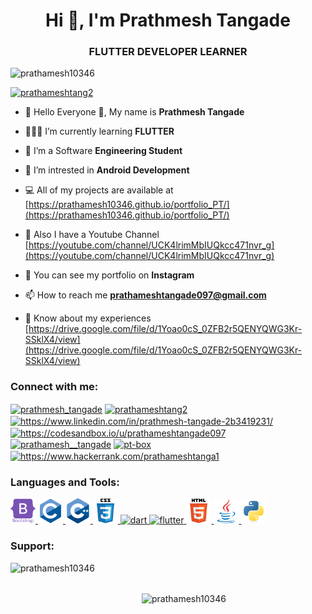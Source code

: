 <h1 align="center">Hi 👋, I'm Prathmesh Tangade</h1>
<h3 align="center">FLUTTER DEVELOPER LEARNER</h3>

<p align="left"> <img src="https://komarev.com/ghpvc/?username=prathamesh10346&label=Profile%20views&color=0e75b6&style=flat" alt="prathamesh10346" /> </p>

<p align="left"> <a href="https://twitter.com/prathameshtang2" target="blank"><img src="https://img.shields.io/twitter/follow/prathameshtang2?logo=twitter&style=for-the-badge" alt="prathameshtang2" /></a> </p>

- 🔭 Hello Everyone 👋, My name is **Prathmesh Tangade**

- 👨🏻‍💻 I’m currently learning **FLUTTER**

- 🎒 I’m a Software **Engineering Student**

- 📱 I’m intrested in **Android Development**

- 💻 All of my projects are available at [https://prathamesh10346.github.io/portfolio_PT/](https://prathamesh10346.github.io/portfolio_PT/)

- 🎥 Also I have a Youtube Channel [https://youtube.com/channel/UCK4lrimMbIUQkcc471nvr_g](https://youtube.com/channel/UCK4lrimMbIUQkcc471nvr_g)

- 💬 You can see my portfolio on **Instagram**

- 📫 How to reach me **prathameshtangade097@gmail.com**

- 📄 Know about my experiences [https://drive.google.com/file/d/1Yoao0cS_0ZFB2r5QENYQWG3Kr-SSklX4/view](https://drive.google.com/file/d/1Yoao0cS_0ZFB2r5QENYQWG3Kr-SSklX4/view)

<h3 align="left">Connect with me:</h3>
<p align="left">
<a href="https://dev.to/prathmesh_tangade" target="blank"><img align="center" src="https://raw.githubusercontent.com/rahuldkjain/github-profile-readme-generator/master/src/images/icons/Social/devto.svg" alt="prathmesh_tangade" height="30" width="40" /></a>
<a href="https://twitter.com/prathameshtang2" target="blank"><img align="center" src="https://raw.githubusercontent.com/rahuldkjain/github-profile-readme-generator/master/src/images/icons/Social/twitter.svg" alt="prathameshtang2" height="30" width="40" /></a>
<a href="https://linkedin.com/in/https://www.linkedin.com/in/prathmesh-tangade-2b3419231/" target="blank"><img align="center" src="https://raw.githubusercontent.com/rahuldkjain/github-profile-readme-generator/master/src/images/icons/Social/linked-in-alt.svg" alt="https://www.linkedin.com/in/prathmesh-tangade-2b3419231/" height="30" width="40" /></a>
<a href="https://codesandbox.com/https://codesandbox.io/u/prathameshtangade097" target="blank"><img align="center" src="https://raw.githubusercontent.com/rahuldkjain/github-profile-readme-generator/master/src/images/icons/Social/codesandbox.svg" alt="https://codesandbox.io/u/prathameshtangade097" height="30" width="40" /></a>
<a href="https://instagram.com/prathamesh__tangade" target="blank"><img align="center" src="https://raw.githubusercontent.com/rahuldkjain/github-profile-readme-generator/master/src/images/icons/Social/instagram.svg" alt="prathamesh__tangade" height="30" width="40" /></a>
<a href="https://www.youtube.com/c/pt-box" target="blank"><img align="center" src="https://raw.githubusercontent.com/rahuldkjain/github-profile-readme-generator/master/src/images/icons/Social/youtube.svg" alt="pt-box" height="30" width="40" /></a>
<a href="https://www.hackerearth.com/https://www.hackerrank.com/prathameshtanga1" target="blank"><img align="center" src="https://raw.githubusercontent.com/rahuldkjain/github-profile-readme-generator/master/src/images/icons/Social/hackerearth.svg" alt="https://www.hackerrank.com/prathameshtanga1" height="30" width="40" /></a>
</p>

<h3 align="left">Languages and Tools:</h3>
<p align="left"> <a href="https://getbootstrap.com" target="_blank" rel="noreferrer"> <img src="https://raw.githubusercontent.com/devicons/devicon/master/icons/bootstrap/bootstrap-plain-wordmark.svg" alt="bootstrap" width="40" height="40"/> </a> <a href="https://www.cprogramming.com/" target="_blank" rel="noreferrer"> <img src="https://raw.githubusercontent.com/devicons/devicon/master/icons/c/c-original.svg" alt="c" width="40" height="40"/> </a> <a href="https://www.w3schools.com/cpp/" target="_blank" rel="noreferrer"> <img src="https://raw.githubusercontent.com/devicons/devicon/master/icons/cplusplus/cplusplus-original.svg" alt="cplusplus" width="40" height="40"/> </a> <a href="https://www.w3schools.com/css/" target="_blank" rel="noreferrer"> <img src="https://raw.githubusercontent.com/devicons/devicon/master/icons/css3/css3-original-wordmark.svg" alt="css3" width="40" height="40"/> </a> <a href="https://dart.dev" target="_blank" rel="noreferrer"> <img src="https://www.vectorlogo.zone/logos/dartlang/dartlang-icon.svg" alt="dart" width="40" height="40"/> </a> <a href="https://flutter.dev" target="_blank" rel="noreferrer"> <img src="https://www.vectorlogo.zone/logos/flutterio/flutterio-icon.svg" alt="flutter" width="40" height="40"/> </a> <a href="https://www.w3.org/html/" target="_blank" rel="noreferrer"> <img src="https://raw.githubusercontent.com/devicons/devicon/master/icons/html5/html5-original-wordmark.svg" alt="html5" width="40" height="40"/> </a> <a href="https://www.java.com" target="_blank" rel="noreferrer"> <img src="https://raw.githubusercontent.com/devicons/devicon/master/icons/java/java-original.svg" alt="java" width="40" height="40"/> </a> <a href="https://www.python.org" target="_blank" rel="noreferrer"> <img src="https://raw.githubusercontent.com/devicons/devicon/master/icons/python/python-original.svg" alt="python" width="40" height="40"/> </a> </p>

<h3 align="left">Support:</h3>
<p><a href="https://www.buymeacoffee.com/prathamesh10346"> <img align="left" src="https://cdn.buymeacoffee.com/buttons/v2/default-yellow.png" height="50" width="210" alt="prathamesh10346" /></a></p><br><br>

<p><img align="center" src="https://github-readme-streak-stats.herokuapp.com/?user=prathamesh10346&" alt="prathamesh10346" /></p>
